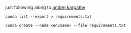 just following along to [andrej karpathy](https://www.youtube.com/watch?v=PaCmpygFfXo)

```
conda list --export > requirements.txt

conda create --name <envname> --file requirements.txt
```
